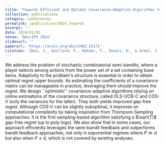 ```yaml
---
title: "Towards Efficient and Optimal Covariance-Adaptive Algorithms for Combinatorial Semi-Bandits"
collection: publications
category: conferences
permalink: /publication/2024_Towards
excerpt: ''
date: 2024/01/01
venue: 'NeurIPS 2024'
slidesurl: ''
paperurl: 'https://arxiv.org/abs/2402.15171'
citation: 'Zhou, J., Gaillard, P., Rahier, T., Zenati, H., & Arbel, J. (2024). Towards efficient and optimal covariance-adaptive algorithms for combinatorial semi-bandits. In The Thirty-eighth Annual Conference on Neural Information Processing Systems.'
---
```


We address the problem of stochastic combinatorial semi-bandits, where a player selects among actions from the power set of a set containing base items. Adaptivity to the problem's structure is essential in order to obtain optimal regret upper bounds. As estimating the coefficients of a covariance matrix can be manageable in practice, leveraging them should improve the regret. We design ``optimistic'' covariance-adaptive algorithms relying on online estimations of the covariance structure, called OLS-UCB-C and COS-V (only the variances for the latter). They both yields improved gap-free regret. Although COS-V can be slightly suboptimal, it improves on computational complexity by taking inspiration from Thompson Sampling approaches. It is the first sampling-based algorithm satisfying a $\sqrt(T)$ gap-free regret (up to poly-logs). We also show that in some cases, our approach efficiently leverages the semi-bandit feedback and outperforms bandit feedback approaches, not only in exponential regimes where $P\gg d$ but also when $P\leq d$, which is not covered by existing analyses.